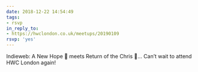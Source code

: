 ```yaml
---
date: 2018-12-22 14:54:49
tags:
- rsvp
in_reply_to:
- https://hwclondon.co.uk/meetups/20190109
rsvp: 'yes'
---
```


Indieweb: A New Hope 🚀 meets Return of the Chris 🙌… Can’t wait to attend HWC London again!
